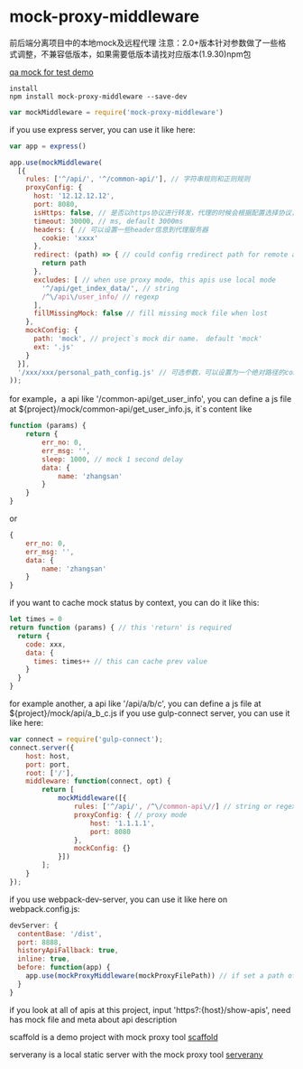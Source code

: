 # mock-proxy-middleware
前后端分离项目中的本地mock及远程代理
注意：2.0+版本针对参数做了一些格式调整，不兼容低版本，如果需要低版本请找对应版本(1.9.30)npm包

[qa mock for test demo](https://github.com/zhangshaolong/mock-proxy-tool "mock demo")

    install
    npm install mock-proxy-middleware --save-dev

```javascript
var mockMiddleware = require('mock-proxy-middleware')
```
if you use express server, you can use it like here:
```javascript
var app = express()

app.use(mockMiddleware(
  [{
    rules: ['^/api/', '^/common-api/'], // 字符串规则和正则规则
    proxyConfig: {
      host: '12.12.12.12',
      port: 8080,
      isHttps: false, // 是否以https协议进行转发，代理的时候会根据配置选择协议，这里配置的isHttps优先级最高，如果这里没设置，那么协议和源协议一致
      timeout: 30000, // ms, default 3000ms
      headers: { // 可以设置一些header信息到代理服务器
        cookie: 'xxxx'
      },
      redirect: (path) => { // could config rredirect path for remote api
        return path
      },
      excludes: [ // when use proxy mode, this apis use local mode
        '^/api/get_index_data/', // string
        /^\/api\/user_info/ // regexp
      ],
      fillMissingMock: false // fill missing mock file when lost
    },
    mockConfig: {
      path: 'mock', // project`s mock dir name， default 'mock'
      ext: '.js'
    }
  }],
  '/xxx/xxx/personal_path_config.js' // 可选参数，可以设置为一个绝对路径的config path，设置的规则会覆盖第一个配置的相同rule对应的配置。为了解决多人协作代码冲突问题，这个文件需要设置为gitignore文件
));
```
for example，a api like '/common-api/get_user_info', you can define a js file at
${project}/mock/common-api/get_user_info.js, it`s content like
```javascript
function (params) {
    return {
        err_no: 0,
        err_msg: '',
        sleep: 1000, // mock 1 second delay
        data: {
            name: 'zhangsan'
        }
    }
}
```
or
```javascript
{
    err_no: 0,
    err_msg: '',
    data: {
        name: 'zhangsan'
    }
}
```
if you want to cache mock status by context, you can do it like this:
```javascript
let times = 0
return function (params) { // this 'return' is required
  return {
    code: xxx,
    data: {
      times: times++ // this can cache prev value
    }
  }
}
```
for example another, a api like '/api/a/b/c', you can define a js file at
${project}/mock/api/a_b_c.js
if you use gulp-connect server, you can use it like here:
```javascript
var connect = require('gulp-connect');
connect.server({
    host: host,
    port: port,
    root: ['/'],
    middleware: function(connect, opt) {
        return [
            mockMiddleware([{
                rules: ['^/api/', /^\/common-api\//] // string or regexp like ['^/api/', ...],
                proxyConfig: { // proxy mode
                    host: '1.1.1.1',
                    port: 8080
                },
                mockConfig: {}
            }])
        ];
    }
});
```
if you use webpack-dev-server, you can use it like here on webpack.config.js:
```javascript
devServer: {
  contentBase: '/dist',
  port: 8888,
  historyApiFallback: true,
  inline: true,
  before: function(app) {
    app.use(mockProxyMiddleware(mockProxyFilePath)) // if set a path of config, config is immediate effect
  }
}
```
if you look at all of apis at this project, input 'https?:{host}/show-apis', need has mock file and meta about api description

scaffold is a demo project with mock proxy tool [scaffold](https://github.com/zhangshaolong/scaffold "scaffold lib")

serverany is a local static server with the mock proxy tool [serverany](https://github.com/zhangshaolong/serverany "serverany")

